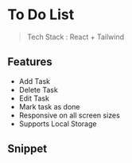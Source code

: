 # To Do List 

> Tech Stack : React + Tailwind 

## Features

- Add Task
- Delete Task 
- Edit Task 
- Mark task as done
- Responsive on all screen sizes 
- Supports Local Storage

## Snippet


